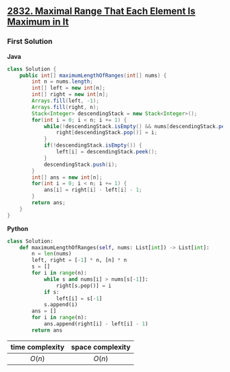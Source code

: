 ## [2832. Maximal Range That Each Element Is Maximum in It](https://leetcode.cn/problems/maximal-range-that-each-element-is-maximum-in-it/)

### First Solution
**Java**
```java
class Solution {
    public int[] maximumLengthOfRanges(int[] nums) {
        int n = nums.length;
        int[] left = new int[n];
        int[] right = new int[n];
        Arrays.fill(left, -1);
        Arrays.fill(right, n);
        Stack<Integer> descendingStack = new Stack<Integer>();
        for(int i = 0; i < n; i += 1) {
            while(!descendingStack.isEmpty() && nums[descendingStack.peek()] < nums[i] ) {
                right[descendingStack.pop()] = i;
            }
            if(!descendingStack.isEmpty()) {
                left[i] = descendingStack.peek();
            }
            descendingStack.push(i);
        }
        int[] ans = new int[n];
        for(int i = 0; i < n; i += 1) {
            ans[i] = right[i] - left[i] - 1;
        }
        return ans;
    }
}
```


**Python**
```python
class Solution:
    def maximumLengthOfRanges(self, nums: List[int]) -> List[int]:
        n = len(nums)
        left, right = [-1] * n, [n] * n
        s = []
        for i in range(n):
            while s and nums[i] > nums[s[-1]]:
                right[s.pop()] = i
            if s:
                left[i] = s[-1]
            s.append(i)
        ans = []
        for i in range(n):
            ans.append(right[i] - left[i] - 1)
        return ans
```

|time complexity|space complexity|
|:-:|:-:|
|$O(n)$|$O(n)$|